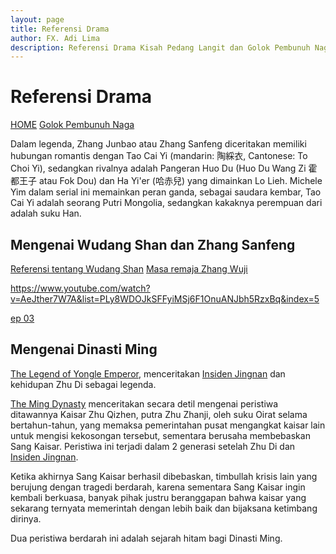 ```yaml
---
layout: page
title: Referensi Drama
author: FX. Adi Lima
description: Referensi Drama Kisah Pedang Langit dan Golok Pembunuh Naga
---
```


# Referensi Drama

<div class="w3-bar">
    <a class="w3-btn w3-bar-item w3-hover-black w3-left" href="/"><i class="fa fa-home"></i> HOME</a>
    <a class="w3-btn w3-bar-item w3-hover-black w3-right" href="yttlj/bab40">Golok Pembunuh Naga</a>
</div>

Dalam legenda, Zhang Junbao atau Zhang Sanfeng diceritakan memiliki hubungan romantis dengan Tao Cai Yi 
(mandarin: 陶綵衣, Cantonese: To Choi Yi), sedangkan rivalnya adalah Pangeran Huo Du (Huo Du Wang Zi 霍都王子 atau Fok Dou) 
dan Ha Yi'er (哈赤兒) yang dimainkan Lo Lieh. Michele Yim dalam serial ini memainkan peran ganda, sebagai saudara
kembar, Tao Cai Yi adalah seorang Putri Mongolia, sedangkan kakaknya perempuan dari adalah suku Han.

## Mengenai Wudang Shan dan Zhang Sanfeng

[Referensi tentang Wudang Shan](https://www.youtube.com/playlist?list=PLRBClVey5BqzoRGByTdPyduiI7PpDzJVz)
[Masa remaja Zhang Wuji](https://www.youtube.com/watch?v=Pcmju7FiqCU)

https://www.youtube.com/watch?v=AeJther7W7A&list=PLy8WDOJkSFFyiMSj6F1OnuANJbh5RzxBq&index=5

[ep 03](https://www.youtube.com/watch?v=Q5WsMxWHprA&list=PLRBClVey5BqzoRGByTdPyduiI7PpDzJVz&index=3&pp=iAQB)

## Mengenai Dinasti Ming

[The Legend of Yongle Emperor](https://www.youtube.com/playlist?list=PLKfjTWVlrjuZQeQZflaf-3-82s-wJkF2w), menceritakan
[Insiden Jingnan](../insiden-jingnan/bab1) dan kehidupan Zhu Di sebagai legenda.

[The Ming Dynasty](https://www.youtube.com/playlist?list=PLAY0EoF0TnKijDVjG1Z4-6uepgTPrSCfo) menceritakan secara detil
mengenai peristiwa ditawannya Kaisar Zhu Qizhen, putra Zhu Zhanji, oleh suku Oirat selama bertahun-tahun, yang memaksa 
pemerintahan pusat mengangkat kaisar lain untuk mengisi kekosongan tersebut, sementara berusaha membebaskan Sang Kaisar.
Peristiwa ini terjadi dalam 2 generasi setelah Zhu Di dan [Insiden Jingnan](../insiden-jingnan/README).

Ketika akhirnya Sang Kaisar berhasil dibebaskan, timbullah krisis lain yang berujung dengan tragedi berdarah, karena
sementara Sang Kaisar ingin kembali berkuasa, banyak pihak justru beranggapan bahwa kaisar yang sekarang ternyata
memerintah dengan lebih baik dan bijaksana ketimbang dirinya.

Dua peristiwa berdarah ini adalah sejarah hitam bagi Dinasti Ming.
